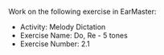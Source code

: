 Work on the following exercise in EarMaster:
- Activity: Melody Dictation
- Exercise Name: Do, Re - 5 tones
- Exercise Number: 2.1
